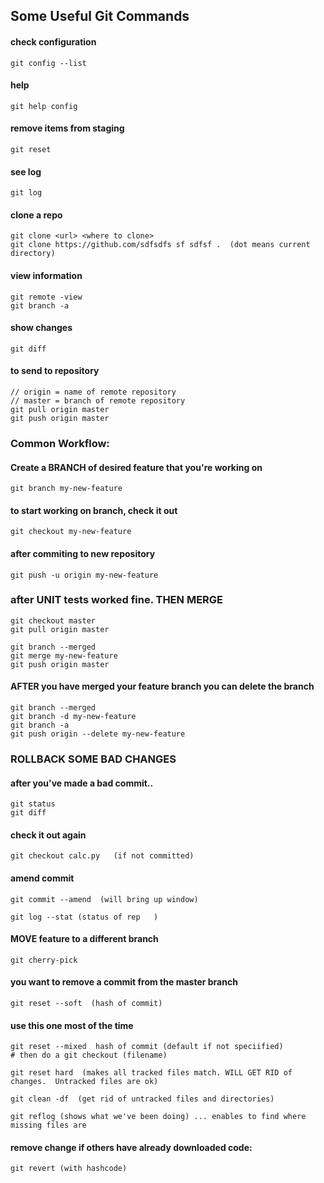 ## Some Useful Git Commands
#### check configuration
	git config --list
#### help 
	git help config 

#### remove items from staging
	git reset
	
#### see log
	git log


#### clone a repo

	git clone <url> <where to clone>
	git clone https://github.com/sdfsdfs sf sdfsf .  (dot means current directory)

#### view information
	git remote -view
	git branch -a

#### show changes
	git diff

#### to send to repository
	// origin = name of remote repository
	// master = branch of remote repository
	git pull origin master
	git push origin master

### Common Workflow:
#### Create a BRANCH  of desired feature that you're working on
	git branch my-new-feature
#### to start working on branch, check it out
	git checkout my-new-feature
#### after commiting to new repository
	git push -u origin my-new-feature
	
### after UNIT tests worked fine. THEN MERGE

	git checkout master
	git pull origin master

	git branch --merged
	git merge my-new-feature
	git push origin master

#### AFTER you have merged your feature branch you can delete the branch

	git branch --merged
	git branch -d my-new-feature
	git branch -a 
	git push origin --delete my-new-feature

### ROLLBACK SOME BAD CHANGES
####  after you've made a bad commit..
	git status
	git diff

#### check it out again
	git checkout calc.py   (if not committed)

#### amend commit
	git commit --amend  (will bring up window)

	git log --stat (status of rep	)

#### MOVE feature to a different branch
	git cherry-pick

#### you want to remove a commit from the master branch
	git reset --soft  (hash of commit)
#### use this one most of the time
	git reset --mixed  hash of commit (default if not speciified)
	# then do a git checkout (filename)

	git reset hard  (makes all tracked files match. WILL GET RID of changes.  Untracked files are ok)

	git clean -df  (get rid of untracked files and directories)

	git reflog (shows what we've been doing) ... enables to find where missing files are

#### remove change if others have already downloaded code:
	git revert (with hashcode)






